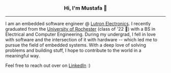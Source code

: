 <h3 align="center">Hi, I'm Mustafa 👋</h3>

---

<!--
## comment out previous stuff -- header image, link buttons, github stats ##

### Hi, I'm Mustafa 👋🏼

![headerImage](https://github.com/mustafa-siddiqui/mustafa-siddiqui/blob/master/header-img.png)

[<img alt="LinkedIn" src="https://img.shields.io/badge/linkedin%20-%230077B5.svg?&style=for-the-badge&logo=linkedin&logoColor=white"/>](https://www.linkedin.com/in/-mustafasiddiqui/) [<img alt="Gmail" src="https://img.shields.io/badge/Gmail-D14836?style=for-the-badge&logo=gmail&logoColor=white" />](https://mail.google.com/mail/u/0/?view=cm&fs=1&tf=1&source=mailto&to=msiddiq7@u.rochester.com)
  
![Mustafa's github stats](https://github-readme-stats.vercel.app/api?username=mustafa-siddiqui&show_icons=true&hide_border=false&hide=issues,prs)
-->

I am an embedded software engineer @ [Lutron Electronics](https://www.lutron.com/en-US/pages/default.aspx). I recently graduated from the [University of Rochester](https://rochester.edu/) (class of '22 🙌) with a BS in Electrical and Computer Engineering. During my undergrad, I fell in love with software and the intersection of it with hardware -- which led me to pursue the field of embedded systems. With a deep love of solving problems and building stuff, I hope to contribute to the world in a meaningful way.

Feel free to reach out over on [LinkedIn](https://www.linkedin.com/in/-mustafasiddiqui/) :)
